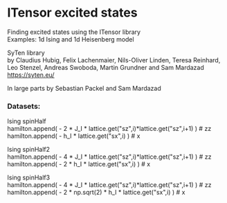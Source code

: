 # ITensor excited states

Finding excited states using the ITensor library <br />
Examples: 1d Ising and 1d Heisenberg model


SyTen library <br />
by Claudius Hubig, Felix Lachenmaier, Nils-Oliver Linden, Teresa Reinhard, Leo Stenzel, Andreas Swoboda, Martin Grundner and Sam Mardazad <br />
https://syten.eu/

In large parts by Sebastian Packel and Sam Mardazad


### Datasets:
Ising spinHalf <br />
hamilton.append( - 2 * J_I * lattice.get("sz",i)*lattice.get("sz",i+1) )  # zz <br />
hamilton.append( - h_I  *  lattice.get("sx",i) )  # x

Ising spinHalf2 <br />
hamilton.append( - 4 * J_I * lattice.get("sz",i)*lattice.get("sz",i+1) )  # zz <br />
hamilton.append( - 2 * h_I  *  lattice.get("sx",i) )  # x

Ising spinHalf3 <br />
hamilton.append( - 4 * J_I * lattice.get("sz",i)*lattice.get("sz",i+1) )  # zz <br />
hamilton.append( - 2 * np.sqrt(2) * h_I  *  lattice.get("sx",i) )  # x
